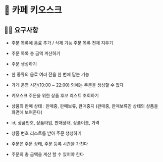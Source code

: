 # 🤖 카페 키오스크

## 💁🏻 요구사항

- 주문 목록에 음료 추가 / 삭제 기능
주문 목록 전체 지우기
- 주문 목록 총 금액 계산하기
- 주문 생성하기
- 한 종류의 음료 여러 잔을 한 번에 담는 기능
- 가게 운영 시간(10:00 ~ 22:00) 외에는 주문을 생성할 수 없다

- 키오스크 주문을 위한 상품 후보 리스트 조회하기
- 상품의 판매 상태 : 판매중, 판매보류, 판매중지 (판매중, 판매보류인 상태의 상품을 화면에 보여준다)
- id, 상품번호, 상품타입, 판매상태, 상품이름, 가격

- 상품 번호 리스트를 받아 주문 생성하기
- 주문은 주문 상태, 주문 등록 시간을 가진다
- 주문의 총 금액을 계산 할 수 있어야 한다
